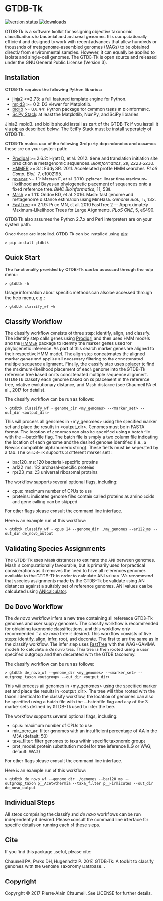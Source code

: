 # GTDB-Tk

[![version status](https://img.shields.io/pypi/v/gtdbtk.svg)](https://pypi.python.org/pypi/gtdbtk)
[![downloads](https://img.shields.io/pypi/dm/gtdbtk.svg)](https://pypi.python.org/pypi/gtdbtk)

GTDB-Tk is a software toolkit for assigning objective taxonomic classifications to bacterial and archaeal genomes. It is computationally 
efficient and designed to work with recent advances that allow hundreds or thousands of metagenome-assembled genomes (MAGs) to be obtained directly from environmental samples. However, it can equally be applied to isolate and single-cell genomes. The GTDB-Tk is open source and released under the GNU General Public License (Version 3).

## Installation

GTDB-Tk requires the following Python libraries:
* [jinja2](http://jinja.pocoo.org/) >=2.7.3: a full featured template engine for Python.
* [mpld3](http://mpld3.github.io/) >= 0.2: D3 viewer for Matplotlib.
* [biolib](https://github.com/dparks1134/biolib) >= 0.0.44: Python package for common tasks in bioinformatic.
* [SciPy Stack](https://www.scipy.org/install.html): at least the Matplotlib, NumPy, and SciPy libraries

Jinja2, mpld3, and biolib should install as part of the GTDB-Tk if you install it via pip as described below. The SciPy Stack must be install seperately of GTDB-Tk.

GTDB-Tk makes use of the following 3rd party dependencies and assumes these are on your system path:
* [Prodigal](http://prodigal.ornl.gov/) >= 2.6.2: Hyatt D, et al. 2012. Gene and translation initiation site prediction in metagenomic sequences. <i>Bioinformatics</i>, 28, 2223-2230.
* [HMMER](http://http://hmmer.org/) >= 3.1: Eddy SR. 2011. Accelerated profile HMM searches. <i>PLoS Comp. Biol.</i>, 7, e1002195.
* [pplacer](http://matsen.fhcrc.org/pplacer/) >= 1.1: Matsen F, et al. 2010. pplacer: linear time maximum-likelihood and Bayesian phylogenetic placement of sequences onto a fixed reference tree. <i>BMC Bioinformatics</i>, 11, 538.
* [Mash](https://github.com/marbl/mash) >= 1.1.1: Ondov BD, et al. 2016. Mash: fast genome and metagenome distance estimation using MinHash. <i>Genome Biol.</i>, 17, 132.
* [FastTree](http://www.microbesonline.org/fasttree/) >= 2.1.9: Price MN, et al. 2010 FastTree 2 -- Approximately Maximum-Likelihood Trees for Large Alignments. <i>PLoS ONE</i>, 5, e9490.

GTDB-Tk also assumes the Python 2.7.x and Perl interpreters are on your system path.

Once these are installed, GTDB-Tk can be installed using [pip](https://pypi.python.org/pypi/gtdbtk):
```
> pip install gtdbtk
```

## Quick Start

The functionality provided by GTDB-Tk can be accessed through the help menu:
```
> gtdbtk -h
```

Usage information about specific methods can also be accessed through the help menu, e.g.:
```
> gtdbtk classify_wf –h
```

## Classify Workflow

The classify workflow consists of three step: identify, align, and classify. The identify step calls genes using [Prodigal](http://prodigal.ornl.gov/) and then uses HMM models and the [HMMER](http://http://hmmer.org/) package to identify the marker genes used for phylogenetic inference. As part of this search marker genes are aligned to their respective HMM model. The align step concatenates the aligned marker genes and applies all necessary filtering to the concatenated multiple sequence alignment. Finally, the classify step uses [pplacer](http://matsen.fhcrc.org/pplacer/) to find the maximum-likelihood placement of each genome into the GTDB-Tk reference tree based on its concatenated multiple sequence alignment. GTDB-Tk classify each genome based on its placement in the reference tree, relative evolutionary distance, and Mash distance (see Chaumeil PA et al., 2017 for details).
 
The classify workflow can be run as follows:
```
> gtdbtk classify_wf --genome_dir <my_genomes> --<marker_set> --out_dir <output_dir>
```
This will process all genomes in <my_genomes> using the specified marker set and place the results in <output_dir>. Genomes must be in FASTA format. The location of genomes can also be specified using a batch file with the --batchfile flag. The batch file is simply a two column file indicating the location of each genome and the desired genome identified (i.e., a Newick compatible alphanumeric string). These fields must be seperated by a tab. The GTDB-Tk supports 3 different marker sets:

* bac120_ms: 120 bacterial-specific proteins
* ar122_ms: 122 archaeal-specific proteins
* rps23_ms: 23 universal ribosomal proteins

The workflow supports several optional flags, including:
* cpus: maximum number of CPUs to use
* proteins: indicates genome  files contain called proteins as amino acids and gene calling can be skipped

For other flags please consult the command line interface.

Here is an example run of this workflow:
```
> gtdbtk classify_wf --cpus 24 --genome_dir ./my_genomes --ar122_ms --out_dir de_novo_output
```

## Validating Species Assignments

The GTDB-Tk uses Mash distances to estimate the ANI between genomes. Mash is computationally favourable, but is primarily used for practical considerations as it removes the need to have all references genomes avaliable to the GTDB-Tk in order to calculate ANI values. We recommend that species assignments made by the GTDB-Tk be validate using ANI distances against a suitably set of reference genomes. ANI values can be calculated using [ANIcalculator](https://ani.jgi-psf.org/html/home.php).

## De Dovo Workflow

The <i>de novo</i> workflow infers a new tree containing all reference GTDB-Tk genomes and user supply genomes. The classify workflow is recommended for obtaining taxonomic classifications, and this workflow only recommended if a <i>de novo</i> tree is desired. This workflow consists of five steps: identify, align, infer, root, and decorate. The first to are the same as in the classify workflow. The infer step uses [FastTree](http://www.microbesonline.org/fasttree/) with the WAG+GAMMA models to calculate a <i>de novo</i> tree. This tree is then rooted using a user specified outgroup and then decorated with the GTDB taxonomy. 

The classify workflow can be run as follows:
```
> gtdbtk de_novo_wf --genome_dir <my_genomes> --<marker_set> --outgroup_taxon <outgroup> --out_dir <output_dir>
```
This will process all genomes in <my_genomes> using the specified marker set and place the results in <output_dir>. The tree will thbe rooted with the <outgroup> taxon. Identical to the classify workflow, the location of genomes can also be specified using a batch file with the --batchfile flag and any of the 3 marker sets defined by GTDB-Tk used to infer the tree.

The workflow supports several optional flags, including:
* cpus: maximum number of CPUs to use
* min_perc_aa: filter genomes with an insufficient percentage of AA in the MSA (default: 50)
* taxa_filter: filter genomes to taxa within specific taxonomic groups
* prot_model:  protein substitution model for tree inference (LG or WAG; default: WAG)

For other flags please consult the command line interface.

Here is an example run of this workflow:
```
> gtdbtk de_novo_wf --genome_dir ./genomes --bac120_ms --outgroup_taxon p__Acetothermia --taxa_filter p__Firmicutes --out_dir de_novo_output
```

## Individual Steps

All steps comprising the classify and <i>de novo</i> workflows can be run independently if desired. Please consult the command line interface for specific details on running each of these steps.

## Cite

If you find this package useful, please cite:

Chaumeil PA, Parks DH, Hugenholtz P. 2017. GTDB-Tk: A toolkit to classify genomes with the Genome Taxonomy Database. <in prep>.


## Copyright

Copyright © 2017 Pierre-Alain Chaumeil. See LICENSE for further details.
